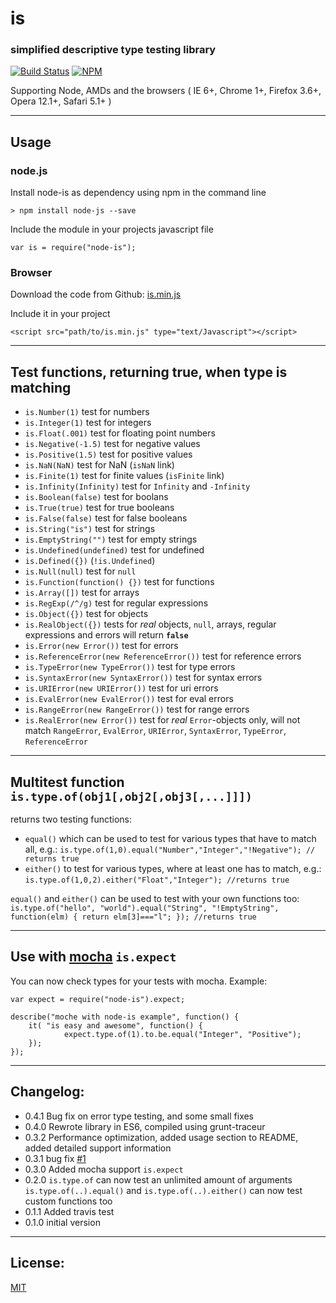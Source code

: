 # is #
### simplified descriptive type testing library ###
[![Build Status](https://travis-ci.org/bbuecherl/node-is.png)](https://travis-ci.org/bbuecherl/node-is)
[![NPM](https://nodei.co/npm/node-is.png)](https://nodei.co/npm/node-is/)

Supporting Node, AMDs and the browsers ( IE 6+, Chrome 1+, Firefox 3.6+, Opera 12.1+, Safari 5.1+ )

-----
## Usage ##

### node.js ###
Install node-is as dependency using npm in the command line
```
> npm install node-js --save
```

Include the module in your projects javascript file
```
var is = require("node-is");
```

### Browser ###
Download the code from Github: [is.min.js][3]

Include it in your project
```
<script src="path/to/is.min.js" type="text/Javascript"></script>
```

-----
## Test functions, returning true, when type is matching ##
- `is.Number(1)` test for numbers
- `is.Integer(1)` test for integers
- `is.Float(.001)` test for floating point numbers
- `is.Negative(-1.5)` test for negative values
- `is.Positive(1.5)` test for positive values
- `is.NaN(NaN)` test for NaN (`isNaN` link)
- `is.Finite(1)` test for finite values (`isFinite` link)
- `is.Infinity(Infinity)` test for `Infinity` and `-Infinity`
- `is.Boolean(false)` test for boolans
- `is.True(true)` test for true booleans
- `is.False(false)` test for false booleans
- `is.String("is")` test for strings
- `is.EmptyString("")` test for empty strings
- `is.Undefined(undefined)` test for undefined
- `is.Defined({})` (`!is.Undefined`)
- `is.Null(null)` test for `null`
- `is.Function(function() {})` test for functions
- `is.Array([])` test for arrays
- `is.RegExp(/^/g)` test for regular expressions
- `is.Object({})` test for objects
- `is.RealObject({})` tests for *real* objects, `null`, arrays, regular expressions and errors will return **`false`**
- `is.Error(new Error())` test for errors
- `is.ReferenceError(new ReferenceError())` test for reference errors
- `is.TypeError(new TypeError())` test for type errors
- `is.SyntaxError(new SyntaxError())` test for syntax errors
- `is.URIError(new URIError())` test for uri errors
- `is.EvalError(new EvalError())` test for eval errors
- `is.RangeError(new RangeError())` test for range errors
- `is.RealError(new Error())` test for *real* `Error`-objects only, will not match `RangeError`, `EvalError`, `URIError`, `SyntaxError`, `TypeError`, `ReferenceError`

-----
## Multitest function `is.type.of(obj1[,obj2[,obj3[,...]]])` ##
returns two testing functions:

- `equal()` which can be used to test for various types that have to match all, e.g.: `is.type.of(1,0).equal("Number","Integer","!Negative"); // returns true`
- `either()` to test for various types, where at least one has to match, e.g.: `is.type.of(1,0,2).either("Float","Integer"); //returns true`

`equal()` and `either()` can be used to test with your own functions too:
`is.type.of("hello", "world").equal("String", "!EmptyString", function(elm) { return elm[3]==="l"; }); //returns true`

-----
## Use with [mocha][2] `is.expect` ##
You can now check types for your tests with mocha.
Example:

```
var expect = require("node-is").expect;

describe("moche with node-is example", function() {
    it( "is easy and awesome", function() {
            expect.type.of(1).to.be.equal("Integer", "Positive");
    });
});
```

-----
## Changelog: ##
- 0.4.1 Bug fix on error type testing, and some small fixes
- 0.4.0 Rewrote library in ES6, compiled using grunt-traceur
- 0.3.2 Performance optimization, added usage section to README, added detailed support information
- 0.3.1 bug fix [#1][4]
- 0.3.0 Added mocha support `is.expect`
- 0.2.0 `is.type.of` can now test an unlimited amount of arguments `is.type.of(..).equal()` and `is.type.of(..).either()` can now test custom functions too
- 0.1.1 Added travis test
- 0.1.0 initial version

-----
## License: ##
[MIT][1]


  [1]: http://bbuecherl.mit-license.org/
  [2]: http://visionmedia.github.io/mocha
  [3]: https://github.com/bbuecherl/node-is/blob/master/is.min.js
  [4]: https://github.com/bbuecherl/node-is/issues/1
